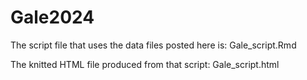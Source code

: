 # Gale2024

The script file that uses the data files posted here is: Gale_script.Rmd 

The knitted HTML file produced from that script: Gale_script.html
